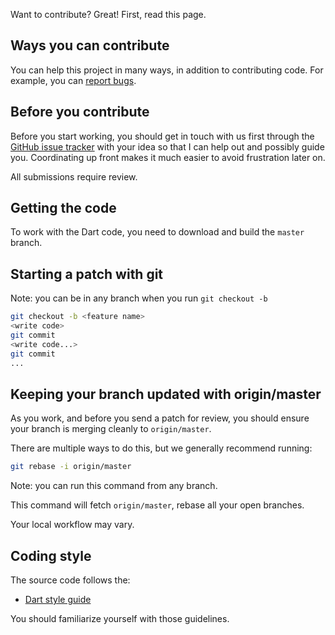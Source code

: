 Want to contribute? Great! First, read this page.

## Ways you can contribute

You can help this project in many ways, in addition to contributing code. For example, you can [report bugs](https://github.com/Corentin-Leffy/Exercism-Companion/issues).

## Before you contribute

Before you start working, you should get in touch with us first through the [GitHub issue tracker](https://github.com/Corentin-Leffy/Exercism-Companion/issues) with your idea so that I can help out and possibly guide you. Coordinating up front makes it much easier to avoid frustration later on.

All submissions require review.

## Getting the code

To work with the Dart code, you need to download and build the `master` branch.

## Starting a patch with git

Note: you can be in any branch when you run `git checkout -b`

```bash
git checkout -b <feature name>
<write code>
git commit
<write code...>
git commit
...
```

## Keeping your branch updated with origin/master

As you work, and before you send a patch for review, you should ensure your branch is merging cleanly to `origin/master`.

There are multiple ways to do this, but we generally recommend running:

```bash
git rebase -i origin/master
```

Note: you can run this command from any branch.

This command will fetch `origin/master`, rebase all your open branches.

Your local workflow may vary.

## Coding style

The source code follows the:

- [Dart style guide](https://dart.dev/guides/language/effective-dart/style)

You should familiarize yourself with those guidelines.
